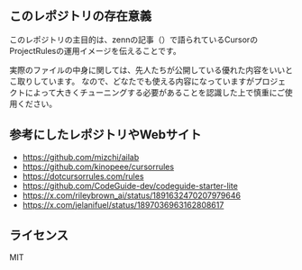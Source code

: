 ## このレポジトリの存在意義

このレポジトリの主目的は、zennの記事（）で語られているCursorのProjectRulesの運用イメージを伝えることです。

実際のファイルの中身に関しては、先人たちが公開している優れた内容をいいとこ取りしています。
なので、どなたでも使える内容になっていますがプロジェクトによって大きくチューニングする必要があることを認識した上で慎重にご使用ください。

## 参考にしたレポジトリやWebサイト

- https://github.com/mizchi/ailab 
- https://github.com/kinopeee/cursorrules
- https://dotcursorrules.com/rules
- https://github.com/CodeGuide-dev/codeguide-starter-lite
- https://x.com/rileybrown_ai/status/1891632470207979646
- https://x.com/jelanifuel/status/1897036963162808617

## ライセンス
MIT